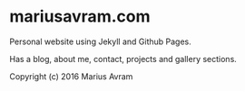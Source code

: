 # mariusavram.com
Personal website using Jekyll and Github Pages.

Has a blog, about me, contact, projects and gallery sections.

Copyright (c) 2016 Marius Avram
